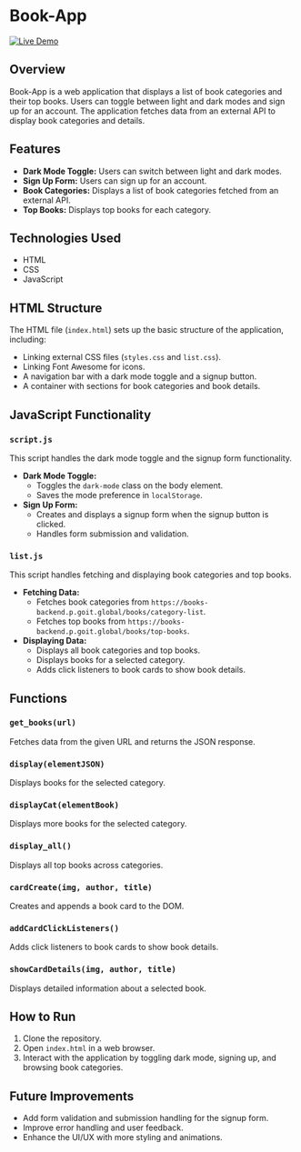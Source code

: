 # Book-App

[![Live Demo](https://img.shields.io/badge/Live%20Demo-Click%20Here-purple?style=for-the-badge)]()

## Overview
Book-App is a web application that displays a list of book categories and their top books. Users can toggle between light and dark modes and sign up for an account. The application fetches data from an external API to display book categories and details.

## Features
- **Dark Mode Toggle:** Users can switch between light and dark modes.
- **Sign Up Form:** Users can sign up for an account.
- **Book Categories:** Displays a list of book categories fetched from an external API.
- **Top Books:** Displays top books for each category.

## Technologies Used
- HTML
- CSS
- JavaScript

## HTML Structure
The HTML file (`index.html`) sets up the basic structure of the application, including:
- Linking external CSS files (`styles.css` and `list.css`).
- Linking Font Awesome for icons.
- A navigation bar with a dark mode toggle and a signup button.
- A container with sections for book categories and book details.

## JavaScript Functionality
### `script.js`
This script handles the dark mode toggle and the signup form functionality.
- **Dark Mode Toggle:** 
  - Toggles the `dark-mode` class on the body element.
  - Saves the mode preference in `localStorage`.
- **Sign Up Form:**
  - Creates and displays a signup form when the signup button is clicked.
  - Handles form submission and validation.

### `list.js`
This script handles fetching and displaying book categories and top books.
- **Fetching Data:**
  - Fetches book categories from `https://books-backend.p.goit.global/books/category-list`.
  - Fetches top books from `https://books-backend.p.goit.global/books/top-books`.
- **Displaying Data:**
  - Displays all book categories and top books.
  - Displays books for a selected category.
  - Adds click listeners to book cards to show book details.

## Functions
### `get_books(url)`
Fetches data from the given URL and returns the JSON response.

### `display(elementJSON)`
Displays books for the selected category.

### `displayCat(elementBook)`
Displays more books for the selected category.

### `display_all()`
Displays all top books across categories.

### `cardCreate(img, author, title)`
Creates and appends a book card to the DOM.

### `addCardClickListeners()`
Adds click listeners to book cards to show book details.

### `showCardDetails(img, author, title)`
Displays detailed information about a selected book.

## How to Run
1. Clone the repository.
2. Open `index.html` in a web browser.
3. Interact with the application by toggling dark mode, signing up, and browsing book categories.

## Future Improvements
- Add form validation and submission handling for the signup form.
- Improve error handling and user feedback.
- Enhance the UI/UX with more styling and animations.

